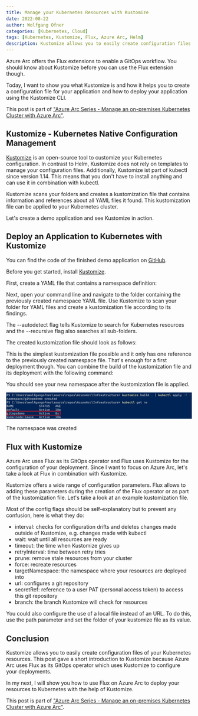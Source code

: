 ```yaml
---
title: Manage your Kubernetes Resources with Kustomize
date: 2022-08-22
author: Wolfgang Ofner
categories: [Kubernetes, Cloud]
tags: [Kubernetes, Kustomize, Flux, Azure Arc, Helm]
description: Kustomize allows you to easily create configuration files of your Kubernetes resources and is also used by Azure Arc to deploy your resources to Kubernetes.
---
```


Azure Arc offers the Flux extensions to enable a GitOps workflow. You should know about Kustomize before you can use the Flux extension though.

Today, I want to show you what Kustomize is and how it helps you to create a configuration file for your application and how to deploy your application using the Kustomize CLI.

This post is part of ["Azure Arc Series - Manage an on-premises Kubernetes Cluster with Azure Arc"](/manage-on-premises-kubernetes-with-azure-arc).

## Kustomize - Kubernetes Native Configuration Management

<a href="https://kustomize.io/" target="_blank" rel="noopener noreferrer">Kustomize</a> is an open-source tool to customize your Kubernetes configuration. In contrast to Helm, Kustomize does not rely on templates to manage your configuration files. Additionally, Kustomize ist part of kubectl since version 1.14. This means that you don't have to install anything and can use it in combination with kubectl.

Kustomize scans your folders and creates a kustomization file that contains information and references about all YAML files it found. This kustomization file can be applied to your Kubernetes cluster. 

Let's create a demo application and see Kustomize in action.

## Deploy an Application to Kubernetes with Kustomize

You can find the code of the finished demo application on <a href="https://github.com/WolfgangOfner/AzureArc" target="_blank" rel="noopener noreferrer">GitHub</a>.

Before you get started, install <a href="https://kubectl.docs.kubernetes.io/installation/kustomize/" target="_blank" rel="noopener noreferrer">Kustomize</a>.

First, create a YAML file that contains a namespace definition:

<script src="https://gist.github.com/WolfgangOfner/ba40dd8f5d7b838dcfd8f3a670dd1508.js"></script>

Next, open your command line and navigate to the folder containing the previously created namespace YAML file. Use Kustomize to scan your folder for YAML files and create a kustomization file according to its findings.

<script src="https://gist.github.com/WolfgangOfner/f3ad4fa81b46704160dad9f741100b51.js"></script>

The --autodetect flag tells Kustomize to search for Kubernetes resources and the --recursive flag also searches all sub-folders.

The created kustomization file should look as follows:

<script src="https://gist.github.com/WolfgangOfner/431226a4308db7006e64da51aaf2c057.js"></script>

This is the simplest kustomization file possible and it only has one reference to the previously created namespace file. That's enough for a first deployment though. You can combine the build of the kustomization file and its deployment with the following command:

<script src="https://gist.github.com/WolfgangOfner/7c04fe4e4b1363c2df01b11c8e79ceb3.js"></script>

You should see your new namespace after the kustomization file is applied.

<div class="col-12 col-sm-10 aligncenter">
  <a href="/assets/img/posts/2022/08/The-namespace-was-created.jpg"><img loading="lazy" src="/assets/img/posts/2022/08/The-namespace-was-created.jpg" alt="The namespace was created" /></a>
  
  <p>
   The namespace was created
  </p>
</div>

## Flux with Kustomize

Azure Arc uses Flux as its GitOps operator and Flux uses Kustomize for the configuration of your deployment. Since I want to focus on Azure Arc, let's take a look at Flux in combination with Kustomize.

Kustomize offers a wide range of configuration parameters. Flux allows to adding these parameters during the creation of the Flux operator or as part of the kustomization file. Let's take a look at an example kustomization file.

<script src="https://gist.github.com/WolfgangOfner/441e0ab69f97cf6767e7e4fd245d329e.js"></script>

Most of the config flags should be self-explanatory  but to prevent any confusion, here is what they do:

- interval: checks for configuration drifts and deletes changes made outside of Kustomize, e.g. changes made with kubectl
- wait: wait until all resources are ready
- timeout: the time when Kustomize gives up
- retryInterval: time between retry tries
- prune: remove stale resources from your cluster
- force: recreate resources
- targetNamespace: the namespace where your resources are deployed into
- url: configures a git repository
- secretRef: reference to a user PAT (personal access token) to access this git repository
- branch: the branch Kustomize will check for resources

You could also configure the use of a local file instead of an URL. To do this, use the path parameter and set the folder of your kustomize file as its value.

## Conclusion

Kustomize allows you to easily create configuration files of your Kubernetes resources. This post gave a short introduction to Kustomize because Azure Arc uses Flux as its GitOps operator which uses Kustomize to configure your deployments.

<!-- [In my next](/XXX), I will show you how to use Flux on Azure Arc to deploy your resources to Kubernetes with the help of Kustomize. -->
In my next, I will show you how to use Flux on Azure Arc to deploy your resources to Kubernetes with the help of Kustomize.

This post is part of ["Azure Arc Series - Manage an on-premises Kubernetes Cluster with Azure Arc"](/manage-on-premises-kubernetes-with-azure-arc).